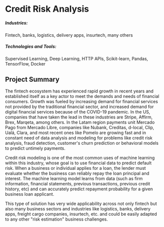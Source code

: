 # Credit Risk Analysis

##### Industries:
Fintech, banks, logistics, delivery apps, insurtech, many others

##### Technologies and Tools:
Supervised Learning, Deep Learning, HTTP APIs, Scikit-learn, Pandas, TensorFlow, Docker

## Project Summary
The fintech ecosystem has experienced rapid growth in recent years and established itself as a key actor to meet the demands and needs of financial consumers. Growth was fueled by increasing demand for financial services not provided by the traditional financial sector, and increased demand for digital financial services because of the COVID-19 pandemic. In the US, companies that have taken the lead in these industries are Stripe, Affirm, Brex, Marqeta, among others. In the Latam region payments unit Mercado Pago from Mercado Libre, companies like Nubank, Creditas, d-local, Clip, Ualá, Clara, and most recent ones like Pomelo are growing fast and in constant need of data analysis and modeling for problems like credit risk analysis, fraud detection, customer's churn prediction or behavioral models to predict untimely payments.  

Credit risk modeling is one of the most common uses of machine learning within this industry, whose goal is to use financial data to predict default risk. When a business or individual applies for a loan, the lender must evaluate whether the business can reliably repay the loan principal and interest. The machine learning model learns from data (such as firm information, financial statements, previous transactions, previous credit history, etc) and can accurately predict repayment probability for a given business loan applicant.

This type of solution has very wide applicability across not only fintech but also many business sectors and industries like logistics, banks, delivery apps, freight cargo companies, insurtech, etc. and could be easily adapted to any other "risk estimation" business challenges.